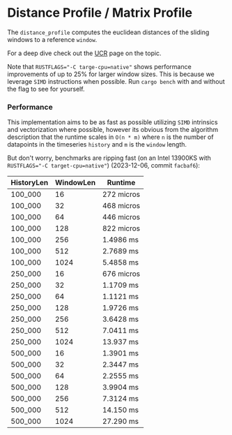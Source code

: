 # Distance Profile / Matrix Profile
The `distance_profile` computes the euclidean distances of the sliding windows to a reference `window`.

For a deep dive check out the [UCR](https://www.cs.ucr.edu/~eamonn/MatrixProfile.html) page on the topic.

Note that `RUSTFLAGS="-C targe-cpu=native"` shows performance improvements of up to 25% for larger window sizes.
This is because we leverage `SIMD` instructions when possible.
Run `cargo bench` with and without the flag to see for yourself.

### Performance
This implementation aims to be as fast as possible utilizing `SIMD` intrinsics and vectorization where possible,
however its obvious from the algorithm description that the runtime scales in `O(n * m)` where `n` is the number of datapoints
in the timeseries `history` and `m` is the `window` length.

But don't worry, benchmarks are ripping fast (on an Intel 13900KS with `RUSTFLAGS="-C target-cpu=native"`) (2023-12-06, commit `facbaf6`):

| HistoryLen | WindowLen | Runtime     |
|------------|-----------|-------------|
| 100_000    |   16      |  272 micros |
| 100_000    |   32      |  468 micros |
| 100_000    |   64      |  446 micros |
| 100_000    |  128      |  822 micros |
| 100_000    |  256      |  1.4986 ms  |
| 100_000    |  512      |  2.7689 ms  |
| 100_000    | 1024      |  5.4858 ms  |
| 250_000    |   16      |  676 micros |
| 250_000    |   32      |  1.1709 ms  |
| 250_000    |   64      |  1.1121 ms  |
| 250_000    |  128      |  1.9726 ms  |
| 250_000    |  256      |  3.6428 ms  |
| 250_000    |  512      |  7.0411 ms  |
| 250_000    | 1024      | 13.937  ms  |
| 500_000    |   16      |  1.3901 ms  |
| 500_000    |   32      |  2.3447 ms  |
| 500_000    |   64      |  2.2555 ms  |
| 500_000    |  128      |  3.9904 ms  |
| 500_000    |  256      |  7.3124 ms  |
| 500_000    |  512      | 14.150  ms  |
| 500_000    | 1024      | 27.290  ms  |
